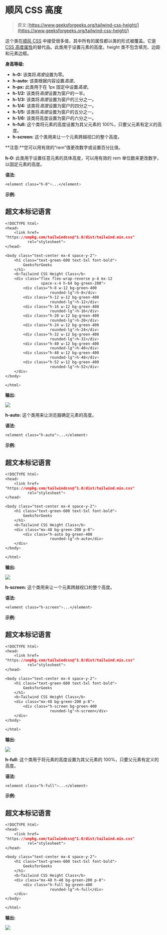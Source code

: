 # 顺风 CSS 高度

> 原文:[https://www.geeksforgeeks.org/tailwind-css-height/](https://www.geeksforgeeks.org/tailwind-css-height/)

这个类在[顺风 CSS](https://www.geeksforgeeks.org/css-tailwind-introduction/) 中接受很多值，其中所有的属性都以类的形式被覆盖。它是 [CSS 高度属性](https://www.geeksforgeeks.org/css-height-property/)的替代品。此类用于设置元素的高度。height 类不包含填充、边距和元素边框。

**身高等级:**

*   **h-0:** 该类将*高度*设置为零。
*   **h-auto:** 该类根据内容设置*高度*。
*   **h-px:** 此类用于在 1px 固定中设置*高度*。
*   **h-1/2:** 该类将*高度*设置为窗户的一半。
*   **h-1/3:** 该类将*高度*设置为窗户的三分之一。
*   **h-1/4:** 该类将*高度*设置为窗户的四分之一。
*   **h-1/5:** 该类将*高度*设置为窗户的五分之一。
*   **h-1/6:** 该类将高度设置为窗户的六分之一。
*   **h-full:** 这个类将元素的高度设置为其父元素的 100%，只要父元素有定义的高度。
*   **h-screen:** 这个类用来让一个元素跨越视口的整个高度。

**注意:**您可以用有效的“rem”值更改数字或设置百分比值。

**h-0:** 此类用于设置任意元素的具体高度，可以用有效的 rem 单位数来更改数字，以固定元素的高度。

**语法:**

```css
<element class="h-0">...</element>
```

**示例:**

## 超文本标记语言

```css
<!DOCTYPE html> 
<head> 
    <link href=
"https://unpkg.com/tailwindcss@^1.0/dist/tailwind.min.css" 
          rel="stylesheet"> 
</head> 

<body class="text-center mx-4 space-y-2"> 
    <h1 class="text-green-600 text-5xl font-bold">
        GeeksforGeeks
    </h1> 
    <b>Tailwind CSS Height Class</b> 
    <div class="flex flex-wrap-reverse p-4 mx-12 
                space-x-4 h-64 bg-green-200">
        <div class="h-8 w-12 bg-green-400 
                    rounded-lg">h-8</div>
        <div class="h-12 w-12 bg-green-400 
                    rounded-lg">h-12</div>
        <div class="h-16 w-12 bg-green-400 
                    rounded-lg">h-16</div>
        <div class="h-20 w-12 bg-green-400 
                    rounded-lg">h-20</div>
        <div class="h-24 w-12 bg-green-400 
                    rounded-lg">h-24</div>
        <div class="h-32 w-12 bg-green-400 
                    rounded-lg">h-32</div>
        <div class="h-40 w-12 bg-green-400 
                    rounded-lg">h-40</div>
        <div class="h-48 w-12 bg-green-400 
                    rounded-lg">h-48</div>
        <div class="h-52 w-12 bg-green-400 
                    rounded-lg">h-52</div>
    </div>
</body> 

</html>
```

**输出:**

![](img/c47bd500fd74860391ea3adc3de4b9a9.png)

**h-auto:** 这个类用来让浏览器确定元素的高度。

**语法:**

```css
<element class="h-auto">...</element>
```

**示例:**

## 超文本标记语言

```css
<!DOCTYPE html> 
<head> 
    <link href=
"https://unpkg.com/tailwindcss@^1.0/dist/tailwind.min.css" 
          rel="stylesheet"> 
</head> 

<body class="text-center mx-4 space-y-2"> 
    <h1 class="text-green-600 text-5xl font-bold">
        GeeksforGeeks
    </h1> 
    <b>Tailwind CSS Height Class</b> 
    <div class="mx-48 bg-green-200 p-8">
        <div class="h-auto bg-green-400 
                    rounded-lg">h-auto</div>
    </div>
</body> 

</html>
```

**输出:**

![](img/4b3454e38b3a24902f9c8022946fbc19.png)

**h-screen:** 这个类用来让一个元素跨越视口的整个高度。

**语法:**

```css
<element class="h-screen">...</element>
```

**示例:**

## 超文本标记语言

```css
<!DOCTYPE html> 
<head> 
    <link href=
"https://unpkg.com/tailwindcss@^1.0/dist/tailwind.min.css" 
          rel="stylesheet"> 
</head> 

<body class="text-center mx-4 space-y-2"> 
    <h1 class="text-green-600 text-5xl font-bold">
        GeeksforGeeks
    </h1> 
    <b>Tailwind CSS Height Class</b> 
    <div class="mx-48 bg-green-200 p-8">
        <div class="h-screen bg-green-400 
                    rounded-lg">h-screen</div>
    </div>
</body> 

</html>
```

**输出:**

![](img/b07bf31906b0954a8bac3ee022bc3bcb.png)

**h-full:** 这个类用于将元素的高度设置为其父元素的 100%，只要父元素有定义的高度。

**语法:**

```css
<element class="h-full">...</element>
```

**示例:**

## 超文本标记语言

```css
<!DOCTYPE html> 
<head> 
    <link href=
"https://unpkg.com/tailwindcss@^1.0/dist/tailwind.min.css" 
          rel="stylesheet"> 
</head> 

<body class="text-center mx-4 space-y-2"> 
    <h1 class="text-green-600 text-5xl font-bold">
        GeeksforGeeks
    </h1> 
    <b>Tailwind CSS Height Class</b> 
    <div class="mx-48 h-48 bg-green-200 p-8">
        <div class="h-full bg-green-400 
                    rounded-lg">h-full</div>
    </div>
</body> 

</html>
```

**输出:**

![](img/1861c3b6517f8d2ae14e5566d90caf3a.png)